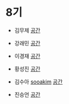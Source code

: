 # 8기

-  김무제 [](https://github.com/)
[공간](https://github.com/StudyFork/GoogryAndroidArchitectureStudy/tree/master/2003/)

-  강래민 [](https://github.com/)
[공간](https://github.com/StudyFork/GoogryAndroidArchitectureStudy/tree/master/2003/)

- 이경재 [](https://github.com/)
[공간](https://github.com/StudyFork/GoogryAndroidArchitectureStudy/tree/master/2003/)

- 황성진 [](https://github.com/)
[공간](https://github.com/StudyFork/GoogryAndroidArchitectureStudy/tree/master/2003/)

- 김수아 [sooakim](https://github.com/sooakim)
[공간](https://github.com/StudyFork/GoogryAndroidArchitectureStudy/tree/master/2003/sooakim)

- 진승언 [](https://github.com/)
[공간](https://github.com/StudyFork/GoogryAndroidArchitectureStudy/tree/master/2003/)

